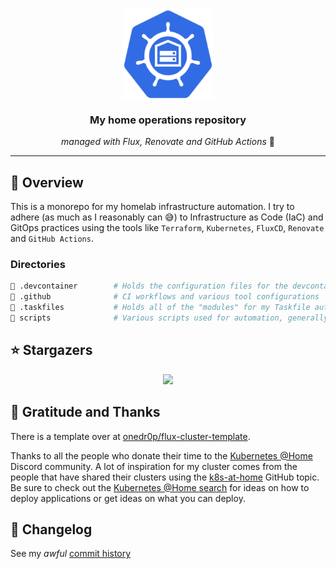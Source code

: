 <div align="center">
  <img src="https://raw.githubusercontent.com/mirceanton/home-ops/main/icon.png" align="center" width="144px" height="144px"/>
  <h3> My home operations repository </h3>
  <i>managed with Flux, Renovate and GitHub Actions</i> 🤖
</div>

---

## 📖 Overview

This is a monorepo for my homelab infrastructure automation. I try to adhere (as much as I reasonably can 😅) to Infrastructure as Code (IaC) and GitOps practices using the tools like `Terraform`, `Kubernetes`, `FluxCD`, `Renovate` and `GitHub Actions`.

### Directories

```sh
📁 .devcontainer        # Holds the configuration files for the devcontainer setup
📁 .github              # CI workflows and various tool configurations
📁 .taskfiles           # Holds all of the "modules" for my Taskfile automation
📁 scripts              # Various scripts used for automation, generally called within tasks
```

## ⭐ Stargazers

<div align="center">
    <a href="https://star-history.com/#mirceanton/home-ops&Date">
        <img src="https://api.star-history.com/svg?repos=mirceanton/home-ops&type=Date">
    </a>
</div>

## 🤝 Gratitude and Thanks

There is a template over at [onedr0p/flux-cluster-template](https://github.com/onedr0p/flux-cluster-template).

Thanks to all the people who donate their time to the [Kubernetes @Home](https://discord.gg/k8s-at-home) Discord community. A lot of inspiration for my cluster comes from the people that have shared their clusters using the [k8s-at-home](https://github.com/topics/k8s-at-home) GitHub topic. Be sure to check out the [Kubernetes @Home search](https://nanne.dev/k8s-at-home-search/) for ideas on how to deploy applications or get ideas on what you can deploy.

## 📜 Changelog

See my _awful_ [commit history](https://github.com/mirceanton/home-ops/commits/main)
